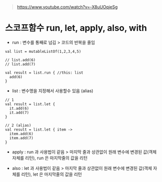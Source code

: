 > https://www.youtube.com/watch?v=-X8uUOqjeSg

# 스코프함수 run, let, apply, also, with
- run : 변수를 통째로 넘김 > 코드의 반복을 줄임
```
val list = mutableListOf(1,2,3,4,5)

// list.add(6)
// list.add(7)

val result = list.run { //this: list
  add(6)
}
```
- list : 변수명을 지정해서 사용할수 있음 (alias)
```
// 1
val result = list.let {
  it.add(6)
  it.add(7)
}

// 2 (alias)
val result = list.let { item ->
  item.add(6)
  item.add(7)
}
```
- apply : run 과 사용법이 같음 > 마지막 줄과 상관없이 원래 변수에 변경된 값(객체 자체를 리턴), run 은 마지막줄의 값을 리턴

- also : let 과 사용법이 같음 > 마지막 줄과 상관없이 원래 변수에 변경된 값(객체 자체를 리턴), let 은 마지막줄의 값을 리턴
